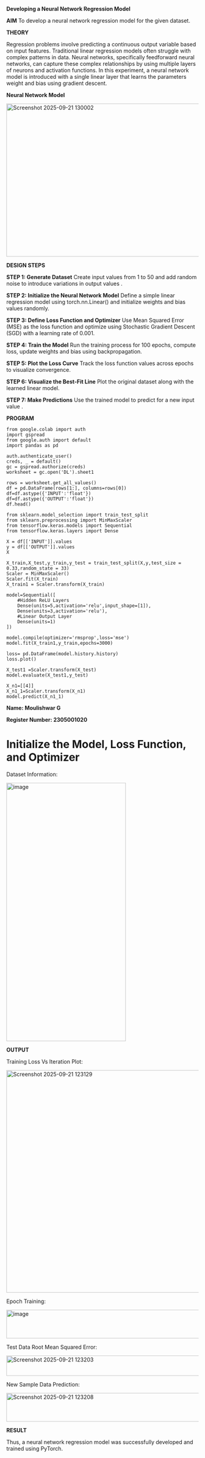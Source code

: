 **Developing a Neural Network Regression Model**

**AIM**
To develop a neural network regression model for the given dataset.


**THEORY**

Regression problems involve predicting a continuous output variable based on input features. Traditional linear regression models often struggle with complex patterns in data. Neural networks, specifically feedforward neural networks, can capture these complex relationships by using multiple layers of neurons and activation functions. In this experiment, a neural network model is introduced with a single linear layer that learns the parameters weight and bias using gradient descent.

**Neural Network Model**

<img width="794" height="401" alt="Screenshot 2025-09-21 130002" src="https://github.com/user-attachments/assets/c1427469-43e5-4a45-90c2-e20e5704ebf9" />


**DESIGN STEPS**

**STEP 1: Generate Dataset**
Create input values from 1 to 50 and add random noise to introduce variations in output values .

**STEP 2: Initialize the Neural Network Model**
Define a simple linear regression model using torch.nn.Linear() and initialize weights and bias values randomly.

**STEP 3: Define Loss Function and Optimizer**
Use Mean Squared Error (MSE) as the loss function and optimize using Stochastic Gradient Descent (SGD) with a learning rate of 0.001.

**STEP 4: Train the Model**
Run the training process for 100 epochs, compute loss, update weights and bias using backpropagation.

**STEP 5: Plot the Loss Curve**
Track the loss function values across epochs to visualize convergence.

**STEP 6: Visualize the Best-Fit Line**
Plot the original dataset along with the learned linear model.

**STEP 7: Make Predictions**
Use the trained model to predict for a new input value .

**PROGRAM**
```
from google.colab import auth
import gspread
from google.auth import default
import pandas as pd

auth.authenticate_user()
creds, _ = default()
gc = gspread.authorize(creds)
worksheet = gc.open('DL').sheet1

rows = worksheet.get_all_values()
df = pd.DataFrame(rows[1:], columns=rows[0])
df=df.astype({'INPUT':'float'})
df=df.astype({'OUTPUT':'float'})
df.head()

from sklearn.model_selection import train_test_split
from sklearn.preprocessing import MinMaxScaler
from tensorflow.keras.models import Sequential
from tensorflow.keras.layers import Dense

X = df[['INPUT']].values
y = df[['OUTPUT']].values
X

X_train,X_test,y_train,y_test = train_test_split(X,y,test_size = 0.33,random_state = 33)
Scaler = MinMaxScaler()
Scaler.fit(X_train)
X_train1 = Scaler.transform(X_train)

model=Sequential([
    #Hidden ReLU Layers
    Dense(units=5,activation='relu',input_shape=[1]),
    Dense(units=3,activation='relu'),
    #Linear Output Layer
    Dense(units=1)
])

model.compile(optimizer='rmsprop',loss='mse')
model.fit(X_train1,y_train,epochs=3000)

loss= pd.DataFrame(model.history.history)
loss.plot()

X_test1 =Scaler.transform(X_test)
model.evaluate(X_test1,y_test)

X_n1=[[4]]
X_n1_1=Scaler.transform(X_n1)
model.predict(X_n1_1)

```
**Name: Moulishwar G**

**Register Number: 2305001020**

# Initialize the Model, Loss Function, and Optimizer


Dataset Information:



<img width="313" height="677" alt="image" src="https://github.com/user-attachments/assets/d5f779d4-951d-436f-8e53-b24b4a7396f6" />



**OUTPUT**

Training Loss Vs Iteration Plot:



<img width="813" height="583" alt="Screenshot 2025-09-21 123129" src="https://github.com/user-attachments/assets/1be35d83-abe7-42e8-af41-256652115df2" />





Epoch Training:


<img width="656" height="75" alt="image" src="https://github.com/user-attachments/assets/b83fa3b4-ecc6-4394-817b-ef368d81bcb5" />


Test Data Root Mean Squared Error:


<img width="801" height="53" alt="Screenshot 2025-09-21 123203" src="https://github.com/user-attachments/assets/639ff9b4-5e44-4c9c-9301-ece7c89639e7" />


New Sample Data Prediction:



<img width="656" height="75" alt="Screenshot 2025-09-21 123208" src="https://github.com/user-attachments/assets/147ab710-b3fa-4794-8bcf-e1a9f6e19b5d" />





**RESULT**

Thus, a neural network regression model was successfully developed and trained using PyTorch.
